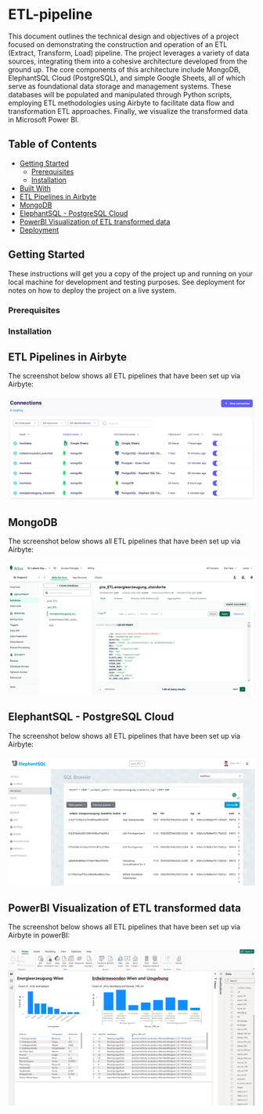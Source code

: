 # ETL-pipeline

This document outlines the technical design and objectives of a project focused on demonstrating the construction and operation of an ETL (Extract, Transform, Load) pipeline. The project leverages a variety of data sources, integrating them into a cohesive architecture developed from the ground up. The core components of this architecture include MongoDB, ElephantSQL Cloud (PostgreSQL), and simple Google Sheets, all of which serve as foundational data storage and management systems. These databases will be populated and manipulated through Python scripts, employing ETL methodologies using Airbyte to facilitate data flow and transformation ETL approaches. Finally, we visualize the transformed data in Microsoft Power BI.

## Table of Contents
- [Getting Started](#getting-started)
  - [Prerequisites](#prerequisites)
  - [Installation](#installation)
- [Built With](#built-with)
- [ETL Pipelines in Airbyte](#etl-pipelines-in-airbyte)
- [MongoDB](#mongo-db)
- [ElephantSQL - PostgreSQL Cloud](#elephant-sql)
- [PowerBI Visualization of ETL transformed data](#power-bi)
- [Deployment](#deployment)

## Getting Started

These instructions will get you a copy of the project up and running on your local machine for development and testing purposes. 
See deployment for notes on how to deploy the project on a live system.

### Prerequisites

### Installation

## ETL Pipelines in Airbyte

The screenshot below shows all ETL pipelines that have been set up via Airbyte: 

<div style="margin-top:20px; margin-bottom:20px;">
    <img src="resources/ETL-Airbyte.png" alt="Example Image">
</div>

## MongoDB
The screenshot below shows all ETL pipelines that have been set up via Airbyte:

<div style="margin-top:20px; margin-bottom:20px;">
    <img src="resources/mongodb.png" alt="Example Image">
</div>

## ElephantSQL - PostgreSQL Cloud
The screenshot below shows all ETL pipelines that have been set up via Airbyte:

<div style="margin-top:20px; margin-bottom:20px;">
    <img src="resources/postgreSQL Cloud.png" alt="Example Image">
</div>

## PowerBI Visualization of ETL transformed data
The screenshot below shows all ETL pipelines that have been set up via Airbyte in powerBI:

<div style="margin-top:20px; margin-bottom:20px;">
    <img src="resources/powerBI-visualization.png" alt="Example Image">
</div>



